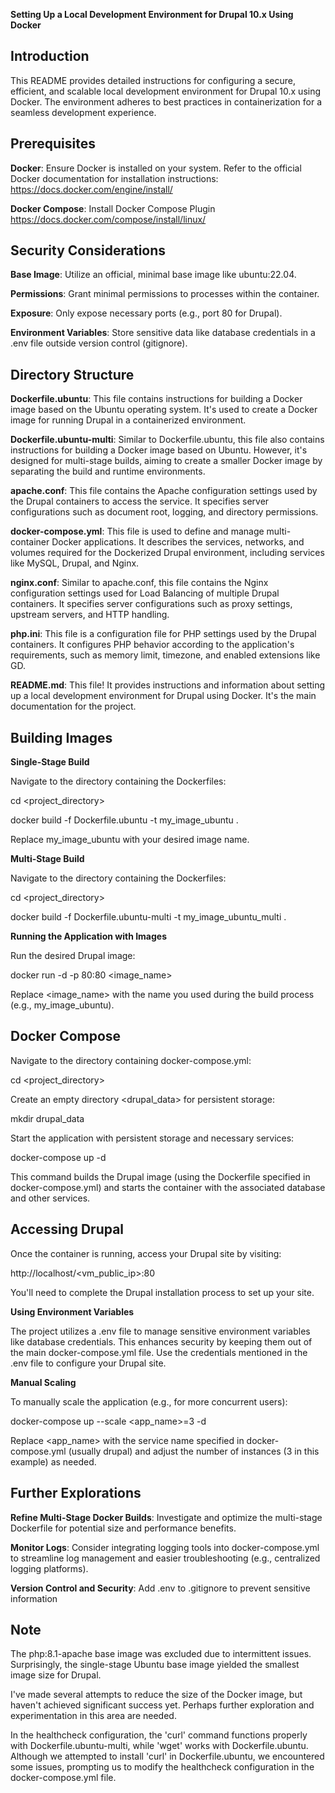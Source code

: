 **Setting Up a Local Development Environment for Drupal 10.x Using Docker**

## Introduction

This README provides detailed instructions for configuring a secure, efficient, and scalable local development environment for Drupal 10.x using Docker. The environment adheres to best practices in containerization for a seamless development experience.

## Prerequisites

**Docker**: Ensure Docker is installed on your system. Refer to the official Docker documentation for installation instructions: https://docs.docker.com/engine/install/

**Docker Compose**: Install Docker Compose Plugin https://docs.docker.com/compose/install/linux/

## Security Considerations

**Base Image**: Utilize an official, minimal base image like ubuntu:22.04.

**Permissions**: Grant minimal permissions to processes within the container.

**Exposure**: Only expose necessary ports (e.g., port 80 for Drupal).

**Environment Variables**: Store sensitive data like database credentials in a .env file outside version control (gitignore).

## Directory Structure

**Dockerfile.ubuntu**: This file contains instructions for building a Docker image based on the Ubuntu operating system. It's used to create a Docker image for running Drupal in a containerized environment.

**Dockerfile.ubuntu-multi**: Similar to Dockerfile.ubuntu, this file also contains instructions for building a Docker image based on Ubuntu. However, it's designed for multi-stage builds, aiming to create a smaller Docker image by separating the build and runtime environments.

**apache.conf**: This file contains the Apache configuration settings used by the Drupal containers to access the service. It specifies server configurations such as document root, logging, and directory permissions.

**docker-compose.yml**: This file is used to define and manage multi-container Docker applications. It describes the services, networks, and volumes required for the Dockerized Drupal environment, including services like MySQL, Drupal, and Nginx.

**nginx.conf**: Similar to apache.conf, this file contains the Nginx configuration settings used for Load Balancing of multiple Drupal containers. It specifies server configurations such as proxy settings, upstream servers, and HTTP handling.

**php.ini**: This file is a configuration file for PHP settings used by the Drupal containers. It configures PHP behavior according to the application's requirements, such as memory limit, timezone, and enabled extensions like GD.

**README.md**: This file! It provides instructions and information about setting up a local development environment for Drupal using Docker. It's the main documentation for the project.

## Building Images

**Single-Stage Build**

Navigate to the directory containing the Dockerfiles:

cd <project_directory>

docker build -f Dockerfile.ubuntu -t my_image_ubuntu .

Replace my_image_ubuntu with your desired image name.

**Multi-Stage Build**

Navigate to the directory containing the Dockerfiles:

cd <project_directory>

docker build -f Dockerfile.ubuntu-multi -t my_image_ubuntu_multi .

**Running the Application with Images**

Run the desired Drupal image:

docker run -d -p 80:80 <image_name>

Replace <image_name> with the name you used during the build process (e.g., my_image_ubuntu).

## Docker Compose

Navigate to the directory containing docker-compose.yml:

cd <project_directory>

Create an empty directory <drupal_data> for persistent storage:

mkdir drupal_data

Start the application with persistent storage and necessary services:

docker-compose up -d

This command builds the Drupal image (using the Dockerfile specified in docker-compose.yml) and starts the container with the associated database and other services.

## Accessing Drupal

Once the container is running, access your Drupal site by visiting:

http://localhost/<vm_public_ip>:80

You'll need to complete the Drupal installation process to set up your site.

**Using Environment Variables**

The project utilizes a .env file to manage sensitive environment variables like database credentials. This enhances security by keeping them out of the main docker-compose.yml file. Use the credentials mentioned in the .env file to configure your Drupal site.

**Manual Scaling**

To manually scale the application (e.g., for more concurrent users):

docker-compose up --scale <app_name>=3 -d

Replace <app_name> with the service name specified in docker-compose.yml (usually drupal) and adjust the number of instances (3 in this example) as needed.

## Further Explorations

**Refine Multi-Stage Docker Builds**: Investigate and optimize the multi-stage Dockerfile for potential size and performance benefits.

**Monitor Logs**: Consider integrating logging tools into docker-compose.yml to streamline log management and easier troubleshooting (e.g., centralized logging platforms).

**Version Control and Security**:
  Add .env to .gitignore to prevent sensitive information


## Note
The php:8.1-apache base image was excluded due to intermittent issues. Surprisingly, the single-stage Ubuntu base image yielded the smallest image size for Drupal.

I've made several attempts to reduce the size of the Docker image, but haven't achieved significant success yet. Perhaps further exploration and experimentation in this area are needed.

In the healthcheck configuration, the 'curl' command functions properly with Dockerfile.ubuntu-multi, while 'wget' works with Dockerfile.ubuntu. Although we attempted to install 'curl' in Dockerfile.ubuntu, we encountered some issues, prompting us to modify the healthcheck configuration in the docker-compose.yml file.

